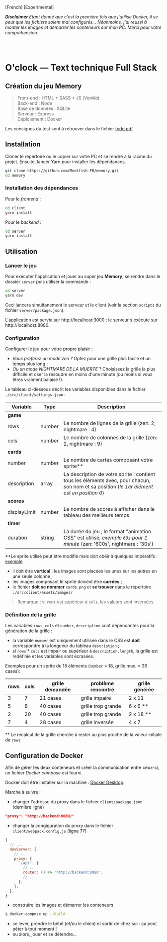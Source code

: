 [French] [Experimental]

*__Disclaimer__ Étant donné que c'est la première fois que j'utilise Docker, il se peut que les fichiers soient mal configurés… Néanmoins, j'ai réussi à monter les images et démarrer les conteneurs sur mon PC. Merci pour votre compréhension.*

<br><br>

# O'clock — Text technique Full Stack

## Création du jeu Memory

> Front-end : HTML + SASS + JS (_Vanilla_)  
> Back-end : Node  
> Base de données : SQLite  
> Serveur : Express  
> Déploiement : Docker

Les consignes du test sont à retrouver dans le fichier [todo.pdf](./docs/todo.pdf).

## Installation

Cloner le repertoire ou le copier sur votre PC et se rendre à la racine du projet. Ensuite, lancer Yarn pour installer les dépendances.

```bash
git clone https://github.com/Monkfish-FR/memory.git
cd memory
```

### Installation des dépendances

Pour le _frontend_ :

```bash
cd client
yarn install
```

Pour le _backend_ :

```bash
cd server
yarn install
```

## Utilisation

### Lancer le jeu

Pour exécuter l'application et jouer au super jeu __Memory__, se rendre dans le dossier `server` puis utiliser la commande :

```bash
cd server
yarn dev
```

Ceci lancera simultanément le serveur et le client (voir la section `scripts` du fichier `server/package.json`).

L'application est servie sur http://localhost:3000 ; le serveur s'exécute sur http://localhost:8080.

### Configuration

Configurer le jeu pour votre propre plaisir :
- _Vous préférez un mode zen ?_ Optez pour une grille plus facile et un temps plus long ;
- _Ou un mode NIGHTMARE DE LA MUERTE_ ? Choisissez la grille la plus difficile et oser la résoudre en moins d'une minute (ou moins si vous êtres vraiment balaise !).

Le tableau ci-dessous décrit les variables disponibles dans le fichier `./src/client/settings.json` :

| Variable     | Type   | Description                                                           |
|--------------|--------|-----------------------------------------------------------------------|
| __game__     |        |                                                                       |
| rows         | number | Le nombre de lignes de la grille (zen: 2, nightmare : 4)              |
| cols         | number | Le nombre de colonnes de la grille (zen: 2, nightmare : 9)            |
| __cards__    |        |                                                                       |
| number       | number | Le nombre de cartes composant votre sprite**                          |
| description  | array  | La description de votre sprite : contient tous les éléments avec, pour chacun, son nom et sa position (_le 1er élément est en position 0_)                             |
| __scores__   |        |                                                                       |
| displayLimit | number | Le nombre de scores à afficher dans le tableau des meilleurs temps    |
| __timer__    |        |                                                                       |
| duration     | string | La durée du jeu ; le format "animation CSS" est utilisé, _exemple `60s` pour 1 minute_ (zen: '600s', nightmare : '30s')                                           |

**Le sprite utilisé peut être modifié mais doit obéir à quelques impératifs :
[exemple](./src/client/assets/images/cards.png)
- il doit être __vertical__ : les images sont placées les unes sur les autres en une seule colonne ;
- les images composant le sprite doivent être __carrées__ ;
- le fichier __doit se nommer__ `cards.png` et __se trouver__ dans le répertoire `./src/client/assets/images/`

> Remarque : si `rows` est supérieur à `cols`, les valeurs sont inversées.

### Définition de la grille

Les variables `rows`, `cols` et `number`, `description` sont dépendantes pour la génération de la grille :
- la variable `number` est uniquement utilisée dans le CSS est __doit__ correspondre à la longueur du tableau `description` ;
- si `rows` * `cols` est impair ou supérieur à `description.length`, la grille est redéfinie et les variables sont écrasées.

Exemples pour un sprite de 18 éléments (`number` = 18, grille max. = 36 cases):

| rows | cols | grille demandée | problème rencontré | grille générée |
|------|------|-----------------|--------------------|----------------|
|    3 |    7 | 21 cases        | grille impaire     | 2 x 11         |
|    5 |    8 | 40 cases        | grille trop grande | 6 x 6 **       |
|    2 |   20 | 40 cases        | grille trop grande | 2 x 18 **      |
|    7 |    4 | 28 cases        | grille inversée    | 4 x 7          |

** Le recalcul de la grille cherche à rester au plus proche de la valeur initiale de `rows`

## Configuration de Docker

Afin de gérer les deux conteneurs et créer la communication entre ceux-ci, un fichier _Docker compose_ est fourni.

Docker doit être installer sur la machine : [Docker Desktop](https://www.docker.com/products/docker-desktop).

Marche à suivre :
- changer l'adresse du proxy dans le fichier `client/package.json` (dernière ligne)
```json
"proxy": "http://backend:8080/"
```
- changer la congiguration du proxy dans le fichier `client/webpack.config.js` (ligne 77)
```js
{
  // ...
  devServer: {
    // ...
    proxy: {
      '/api': {
        // ...
        router: () => 'http://backend:8080',
        // ...
      },
    },
  },
}
```
- construire les images et démarrer les conteneurs
```bash
$ docker-compose up --build
```
- se lever, prendre le bébé (et/ou le chien) et sortir de chez soi : ça peut péter à tout moment !
- ou alors, jouer et se détendre…
